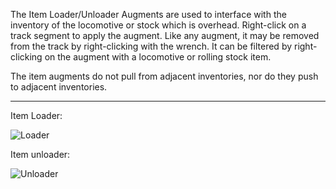 The Item Loader/Unloader Augments are used to interface with the inventory of the locomotive or stock which is overhead.  Right-click on a track segment to apply the augment. Like any augment, it may be removed from the track by right-clicking with the wrench.  It can be filtered by right-clicking on the augment with a locomotive or rolling stock item.

The item augments do not pull from adjacent inventories, nor do they push to adjacent inventories.
***
Item Loader:

![Loader](immersiverailroading:wiki/images/item1.png)

Item unloader:

![Unloader](immersiverailroading:wiki/images/item2.png)